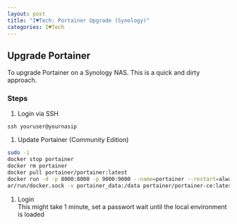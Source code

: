 ```yaml
---
layout: post
title: "I♥Tech: Portainer Upgrade (Synology)"
categories: I♥Tech
---
```


## Upgrade Portainer

To upgrade Portainer on a Synology NAS. This is a quick and dirty approach.

### Steps

1. Login via SSH  

```shell
ssh youruser@yournasip
```

1. Update Portainer (Community Edition)

```bash
sudo -i
docker stop portainer
docker rm portainer
docker pull portainer/portainer:latest
docker run -d -p 8000:8000 -p 9000:9000 --name=portainer --restart=always -v /var/run/docker.sock:/v
ar/run/docker.sock -v portainer_data:/data portainer/portainer-ce:latest
```

1. Login  
This might take 1 minute, set a passwort wait until the local environment is loaded